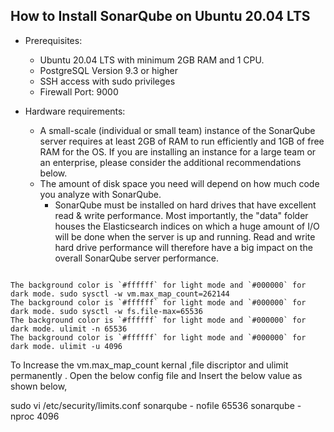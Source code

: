 ## How to Install SonarQube on Ubuntu 20.04 LTS

- Prerequisites:
	* Ubuntu 20.04 LTS with minimum 2GB RAM and 1 CPU.
	* PostgreSQL Version 9.3 or higher
	* SSH access with sudo privileges
	* Firewall Port: 9000

- Hardware requirements:
	* A small-scale (individual or small team) instance of the SonarQube server requires at least 2GB of RAM to run efficiently and 1GB of free RAM for the OS. If you are installing an instance for a large team or an enterprise, please consider the additional recommendations below.
	* The amount of disk space you need will depend on how much code you analyze with SonarQube.
        * SonarQube must be installed on hard drives that have excellent read & write performance. Most importantly, the "data" folder houses the Elasticsearch indices on which a huge amount of I/O will be done when the server is up and running. Read and write hard drive performance will therefore have a big impact on the overall SonarQube server performance.

```

The background color is `#ffffff` for light mode and `#000000` for dark mode. sudo sysctl -w vm.max_map_count=262144
The background color is `#ffffff` for light mode and `#000000` for dark mode. sudo sysctl -w fs.file-max=65536
The background color is `#ffffff` for light mode and `#000000` for dark mode. ulimit -n 65536
The background color is `#ffffff` for light mode and `#000000` for dark mode. ulimit -u 4096
```


To Increase the vm.max_map_count kernal ,file discriptor and ulimit permanently . Open the below config file and Insert the below value as shown below,

sudo vi /etc/security/limits.conf
sonarqube - nofile 65536 
sonarqube - nproc 4096


 

